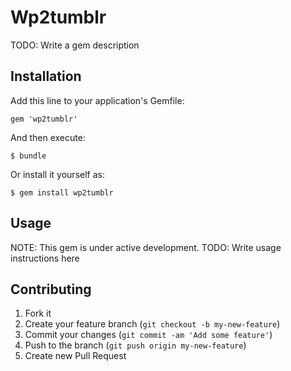 # Wp2tumblr

TODO: Write a gem description

## Installation

Add this line to your application's Gemfile:

    gem 'wp2tumblr'

And then execute:

    $ bundle

Or install it yourself as:

    $ gem install wp2tumblr

## Usage
NOTE: This gem is under active development.
TODO: Write usage instructions here

## Contributing

1. Fork it
2. Create your feature branch (`git checkout -b my-new-feature`)
3. Commit your changes (`git commit -am 'Add some feature'`)
4. Push to the branch (`git push origin my-new-feature`)
5. Create new Pull Request

